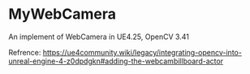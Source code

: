 # MyWebCamera
An implement of WebCamera in UE4.25, OpenCV 3.41

Refrence: https://ue4community.wiki/legacy/integrating-opencv-into-unreal-engine-4-z0dpdgkn#adding-the-webcambillboard-actor


